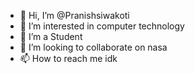- 👋 Hi, I’m @Pranishsiwakoti
- 👀 I’m interested in computer technology
- 🌱 I’m a Student
- 💞️ I’m looking to collaborate on nasa
- 📫 How to reach me idk

<!---
Pranishsiwakoti/Pranishsiwakoti is a ✨ special ✨ repository because its `Superman` (this guy) appears on your GitHub profile.
--->
